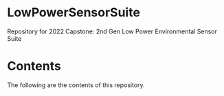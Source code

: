# LowPowerSensorSuite
Repository for 2022 Capstone: 2nd Gen Low Power Environmental Sensor Suite

# Contents
The following are the contents of this repository.